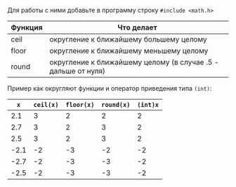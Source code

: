 
Для работы с ними добавьте в программу строку `#include <math.h>`

| Функция | Что делает                                                    |
| ------- | ------------------------------------------------------------- |
| ceil    | округление к ближайшему большему целому                       |
| floor   | округление к ближайшему меньшему целому                       |
| round   | округление к ближайшему целому (в случае .5 - дальше от нуля) |

Пример как округляют функции и оператор приведения типа `(int)`:

|`x`|`ceil(x)`|`floor(x)`|`round(x)`|`(int)x`|
|---|---|---|---|---|
|2.1|3|2|2|2|
|2.7|3|2|3|2|
|2.5|3|2|3|2|
|-2.1|-2|-3|-2|-2|
|-2.7|-2|-3|-3|-2|
|-2.5|-2|-3|-3|-2|